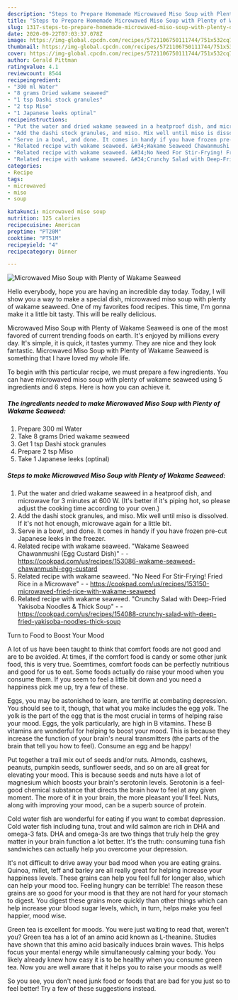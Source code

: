 ```yaml
---
description: "Steps to Prepare Homemade Microwaved Miso Soup with Plenty of Wakame Seaweed"
title: "Steps to Prepare Homemade Microwaved Miso Soup with Plenty of Wakame Seaweed"
slug: 1317-steps-to-prepare-homemade-microwaved-miso-soup-with-plenty-of-wakame-seaweed
date: 2020-09-22T07:03:37.078Z
image: https://img-global.cpcdn.com/recipes/5721106750111744/751x532cq70/microwaved-miso-soup-with-plenty-of-wakame-seaweed-recipe-main-photo.jpg
thumbnail: https://img-global.cpcdn.com/recipes/5721106750111744/751x532cq70/microwaved-miso-soup-with-plenty-of-wakame-seaweed-recipe-main-photo.jpg
cover: https://img-global.cpcdn.com/recipes/5721106750111744/751x532cq70/microwaved-miso-soup-with-plenty-of-wakame-seaweed-recipe-main-photo.jpg
author: Gerald Pittman
ratingvalue: 4.1
reviewcount: 8544
recipeingredient:
- "300 ml Water"
- "8 grams Dried wakame seaweed"
- "1 tsp Dashi stock granules"
- "2 tsp Miso"
- "1 Japanese leeks optinal"
recipeinstructions:
- "Put the water and dried wakame seaweed in a heatproof dish, and microwave for 3 minutes at 600 W. (It&#39;s better if it&#39;s piping hot, so please adjust the cooking time according to your oven.)"
- "Add the dashi stock granules, and miso. Mix well until miso is dissolved. If it&#39;s not hot enough, microwave again for a little bit."
- "Serve in a bowl, and done. It comes in handy if you have frozen pre-cut Japanese leeks in the freezer."
- "Related recipe with wakame seaweed. &#34;Wakame Seaweed Chawanmushi (Egg Custard Dish)&#34;  https://cookpad.com/us/recipes/153086-wakame-seaweed-chawanmushi-egg-custard"
- "Related recipe with wakame seaweed. &#34;No Need For Stir-Frying! Fried Rice in a Microwave&#34;  https://cookpad.com/us/recipes/153150-microwaved-fried-rice-with-wakame-seaweed"
- "Related recipe with wakame seaweed. &#34;Crunchy Salad with Deep-Fried Yakisoba Noodles &amp; Thick Soup&#34;  https://cookpad.com/us/recipes/154088-crunchy-salad-with-deep-fried-yakisoba-noodles-thick-soup"
categories:
- Recipe
tags:
- microwaved
- miso
- soup

katakunci: microwaved miso soup 
nutrition: 125 calories
recipecuisine: American
preptime: "PT20M"
cooktime: "PT51M"
recipeyield: "4"
recipecategory: Dinner

---
```



![Microwaved Miso Soup with Plenty of Wakame Seaweed](https://img-global.cpcdn.com/recipes/5721106750111744/751x532cq70/microwaved-miso-soup-with-plenty-of-wakame-seaweed-recipe-main-photo.jpg)

Hello everybody, hope you are having an incredible day today. Today, I will show you a way to make a special dish, microwaved miso soup with plenty of wakame seaweed. One of my favorites food recipes. This time, I'm gonna make it a little bit tasty. This will be really delicious.



Microwaved Miso Soup with Plenty of Wakame Seaweed is one of the most favored of current trending foods on earth. It's enjoyed by millions every day. It's simple, it is quick, it tastes yummy. They are nice and they look fantastic. Microwaved Miso Soup with Plenty of Wakame Seaweed is something that I have loved my whole life.


To begin with this particular recipe, we must prepare a few ingredients. You can have microwaved miso soup with plenty of wakame seaweed using 5 ingredients and 6 steps. Here is how you can achieve it.

<!--inarticleads1-->

##### The ingredients needed to make Microwaved Miso Soup with Plenty of Wakame Seaweed:

1. Prepare 300 ml Water
1. Take 8 grams Dried wakame seaweed
1. Get 1 tsp Dashi stock granules
1. Prepare 2 tsp Miso
1. Take 1 Japanese leeks (optinal)




<!--inarticleads2-->

##### Steps to make Microwaved Miso Soup with Plenty of Wakame Seaweed:

1. Put the water and dried wakame seaweed in a heatproof dish, and microwave for 3 minutes at 600 W. (It&#39;s better if it&#39;s piping hot, so please adjust the cooking time according to your oven.)
1. Add the dashi stock granules, and miso. Mix well until miso is dissolved. If it&#39;s not hot enough, microwave again for a little bit.
1. Serve in a bowl, and done. It comes in handy if you have frozen pre-cut Japanese leeks in the freezer.
1. Related recipe with wakame seaweed. &#34;Wakame Seaweed Chawanmushi (Egg Custard Dish)&#34; -  - https://cookpad.com/us/recipes/153086-wakame-seaweed-chawanmushi-egg-custard
1. Related recipe with wakame seaweed. &#34;No Need For Stir-Frying! Fried Rice in a Microwave&#34; -  - https://cookpad.com/us/recipes/153150-microwaved-fried-rice-with-wakame-seaweed
1. Related recipe with wakame seaweed. &#34;Crunchy Salad with Deep-Fried Yakisoba Noodles &amp; Thick Soup&#34; -  - https://cookpad.com/us/recipes/154088-crunchy-salad-with-deep-fried-yakisoba-noodles-thick-soup




Turn to Food to Boost Your Mood


A lot of us have been taught to think that comfort foods are not good and are to be avoided. At times, if the comfort food is candy or some other junk food, this is very true. Soemtimes, comfort foods can be perfectly nutritious and good for us to eat. Some foods actually do raise your mood when you consume them. If you seem to feel a little bit down and you need a happiness pick me up, try a few of these.

Eggs, you may be astonished to learn, are terrific at combating depression. You should see to it, though, that what you make includes the egg yolk. The yolk is the part of the egg that is the most crucial in terms of helping raise your mood. Eggs, the yolk particularly, are high in B vitamins. These B vitamins are wonderful for helping to boost your mood. This is because they increase the function of your brain's neural transmitters (the parts of the brain that tell you how to feel). Consume an egg and be happy!

Put together a trail mix out of seeds and/or nuts. Almonds, cashews, peanuts, pumpkin seeds, sunflower seeds, and so on are all great for elevating your mood. This is because seeds and nuts have a lot of magnesium which boosts your brain's serotonin levels. Serotonin is a feel-good chemical substance that directs the brain how to feel at any given moment. The more of it in your brain, the more pleasant you'll feel. Nuts, along with improving your mood, can be a superb source of protein.

Cold water fish are wonderful for eating if you want to combat depression. Cold water fish including tuna, trout and wild salmon are rich in DHA and omega-3 fats. DHA and omega-3s are two things that truly help the grey matter in your brain function a lot better. It's the truth: consuming tuna fish sandwiches can actually help you overcome your depression. 

It's not difficult to drive away your bad mood when you are eating grains. Quinoa, millet, teff and barley are all really great for helping increase your happiness levels. These grains can help you feel full for longer also, which can help your mood too. Feeling hungry can be terrible! The reason these grains are so good for your mood is that they are not hard for your stomach to digest. You digest these grains more quickly than other things which can help increase your blood sugar levels, which, in turn, helps make you feel happier, mood wise.

Green tea is excellent for moods. You were just waiting to read that, weren't you? Green tea has a lot of an amino acid known as L-theanine. Studies have shown that this amino acid basically induces brain waves. This helps focus your mental energy while simultaneously calming your body. You likely already knew how easy it is to be healthy when you consume green tea. Now you are well aware that it helps you to raise your moods as well!

So you see, you don't need junk food or foods that are bad for you just so to feel better! Try  a few  of  these  suggestions  instead.

